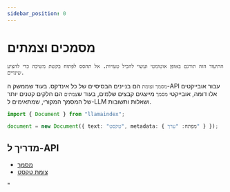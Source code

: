 ```yaml
---
sidebar_position: 0
---
```


# מסמכים וצמתים

`התיעוד הזה תורגם באופן אוטומטי ועשוי להכיל טעויות. אל תהסס לפתוח בקשת משיכה כדי להציע שינויים.`

`מסמך` ו`צומת` הם בניינים הבסיסיים של כל אינדקס. בעוד שממשק ה-API עבור אובייקטים אלו דומה, אובייקטי `מסמך` מייצגים קבצים שלמים, בעוד ש`צמתים` הם חלקים קטנים יותר של המסמך המקורי, שמתאימים ל-LLM ושאלות ותשובות.

```typescript
import { Document } from "llamaindex";

document = new Document({ text: "טקסט", metadata: { מפתח: "ערך" } });
```

## מדריך ל-API

- [מסמך](../../api/classes/Document.md)
- [צומת טקסט](../../api/classes/TextNode.md)

"
